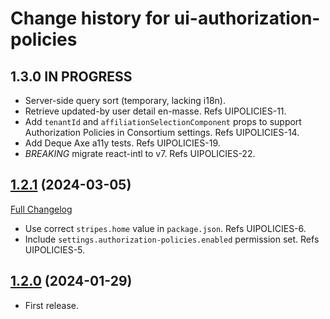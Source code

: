 # Change history for ui-authorization-policies

## 1.3.0 IN PROGRESS

* Server-side query sort (temporary, lacking i18n).
* Retrieve updated-by user detail en-masse. Refs UIPOLICIES-11.
* Add `tenantId` and `affiliationSelectionComponent` props to support Authorization Policies in Consortium settings. Refs UIPOLICIES-14.
* Add Deque Axe a11y tests. Refs UIPOLICIES-19.
* *BREAKING* migrate react-intl to v7. Refs UIPOLICIES-22.

## [1.2.1](https://github.com/folio-org/ui-authorization-policies/tree/v1.2.1) (2024-03-05)
[Full Changelog](https://github.com/folio-org/ui-authorization-policies/compare/v1.2.0...v1.2.1)

* Use correct `stripes.home` value in `package.json`. Refs UIPOLICIES-6.
* Include `settings.authorization-policies.enabled` permission set. Refs UIPOLICIES-5. 

## [1.2.0](https://github.com/folio-org/ui-authorization-policies/tree/v1.2.0) (2024-01-29)

* First release.

